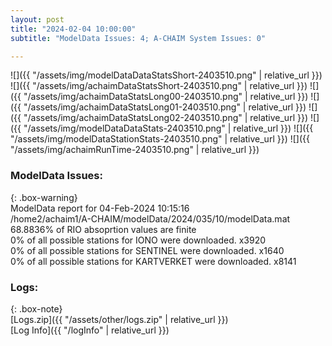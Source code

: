 ```yaml
---
layout: post
title: "2024-02-04 10:00:00"
subtitle: "ModelData Issues: 4; A-CHAIM System Issues: 0"

---
```


![]({{ "/assets/img/modelDataDataStatsShort-2403510.png" | relative_url }})
![]({{ "/assets/img/achaimDataStatsShort-2403510.png" | relative_url }})
![]({{ "/assets/img/achaimDataStatsLong00-2403510.png" | relative_url }})
![]({{ "/assets/img/achaimDataStatsLong01-2403510.png" | relative_url }})
![]({{ "/assets/img/achaimDataStatsLong02-2403510.png" | relative_url }})
![]({{ "/assets/img/modelDataDataStats-2403510.png" | relative_url }})
![]({{ "/assets/img/modelDataStationStats-2403510.png" | relative_url }})
![]({{ "/assets/img/achaimRunTime-2403510.png" | relative_url }})


### ModelData Issues:  
  
{: .box-warning}  
 ModelData report for 04-Feb-2024 10:15:16   
 /home2/achaim1/A-CHAIM/modelData/2024/035/10/modelData.mat   
 68.8836% of RIO absoprtion values are finite   
 0% of all possible stations for IONO were downloaded. x3920   
 0% of all possible stations for SENTINEL were downloaded. x1640   
 0% of all possible stations for KARTVERKET were downloaded. x8141   
  


### Logs:  
  
{: .box-note}  
[Logs.zip]({{ "/assets/other/logs.zip" | relative_url }})  
[Log Info]({{ "/logInfo" | relative_url }})  
